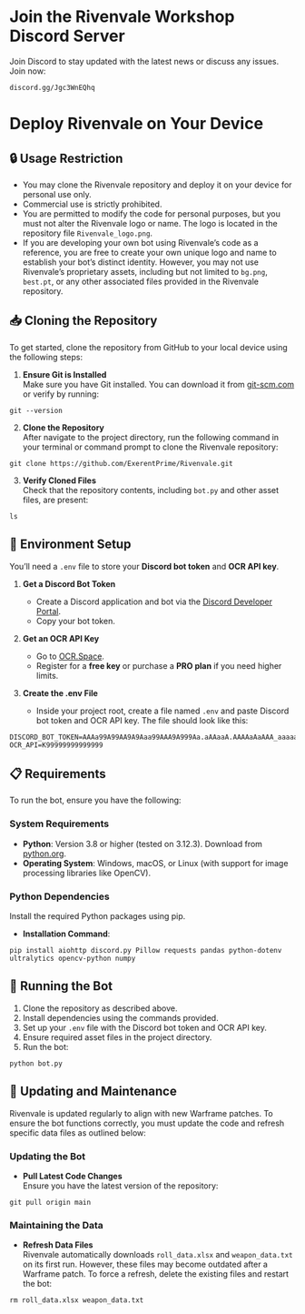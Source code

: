 # Join the Rivenvale Workshop Discord Server

Join Discord to stay updated with the latest news or discuss any issues. Join now:
```
discord.gg/Jgc3WnEQhq
```

# Deploy Rivenvale on Your Device
## 🔒 Usage Restriction

- You may clone the Rivenvale repository and deploy it on your device for personal use only.
- Commercial use is strictly prohibited.
- You are permitted to modify the code for personal purposes, but you must not alter the Rivenvale logo or name. The logo is located in the repository file `Rivenvale_logo.png`.
- If you are developing your own bot using Rivenvale’s code as a reference, you are free to create your own unique logo and name to establish your bot’s distinct identity. However, you may not use Rivenvale’s proprietary assets, including but not limited to `bg.png`, `best.pt`, or any other associated files provided in the Rivenvale repository.

## 📥 Cloning the Repository

To get started, clone the repository from GitHub to your local device using the following steps:

1. **Ensure Git is Installed**  
   Make sure you have Git installed. You can download it from [git-scm.com](https://git-scm.com/downloads) or verify by running:
```
git --version
```
2. **Clone the Repository**  
After navigate to the project directory, run the following command in your terminal or command prompt to clone the Rivenvale repository:
```
git clone https://github.com/ExerentPrime/Rivenvale.git
```
3. **Verify Cloned Files**  
Check that the repository contents, including `bot.py` and other asset files, are present:
```
ls
```

## 🔧 Environment Setup

You’ll need a `.env` file to store your **Discord bot token** and **OCR API key**.

1. **Get a Discord Bot Token**
   - Create a Discord application and bot via the [Discord Developer Portal](https://discord.com/developers/applications).  
   - Copy your bot token. 

2. **Get an OCR API Key**
   - Go to [OCR.Space](https://ocr.space/ocrapi/freekey).  
   - Register for a **free key** or purchase a **PRO plan** if you need higher limits.

3. **Create the .env File**
   - Inside your project root, create a file named `.env` and paste Discord bot token and OCR API key. The file should look like this:
```
DISCORD_BOT_TOKEN=AAAa99A99AA9A9Aaa99AAA9A999Aa.aAAaaA.AAAAaAaAAA_aaaaa99999AaAaAaAAaa
OCR_API=K99999999999999
```
## 📋 Requirements

To run the bot, ensure you have the following:

### System Requirements
- **Python**: Version 3.8 or higher (tested on 3.12.3). Download from [python.org](https://www.python.org/downloads/).
- **Operating System**: Windows, macOS, or Linux (with support for image processing libraries like OpenCV).

### Python Dependencies
Install the required Python packages using pip.

- **Installation Command**:
```
pip install aiohttp discord.py Pillow requests pandas python-dotenv ultralytics opencv-python numpy
```

## 🚀 Running the Bot
1. Clone the repository as described above.
2. Install dependencies using the commands provided.
3. Set up your `.env` file with the Discord bot token and OCR API key.
4. Ensure required asset files in the project directory.
5. Run the bot:
```
python bot.py
```
## 🔄 Updating and Maintenance

Rivenvale is updated regularly to align with new Warframe patches. To ensure the bot functions correctly, you must update the code and refresh specific data files as outlined below:

### Updating the Bot
- **Pull Latest Code Changes**  
Ensure you have the latest version of the repository:
```
git pull origin main
```
### Maintaining the Data
- **Refresh Data Files**  
Rivenvale automatically downloads `roll_data.xlsx` and `weapon_data.txt` on its first run. However, these files may become outdated after a Warframe patch. To force a refresh, delete the existing files and restart the bot:
```
rm roll_data.xlsx weapon_data.txt
```
